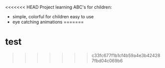 <<<<<<< HEAD
Project learning ABC's for children:

- simple, colorful for children easy to use
- eye catching animations
=======
# test
>>>>>>> c33fc677f1b1cf4b59a4e3b424287fbd04c069b6
